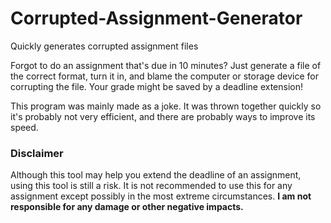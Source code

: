 # Corrupted-Assignment-Generator
Quickly generates corrupted assignment files 

Forgot to do an assignment that's due in 10 minutes? Just generate a file of the correct format, turn it in, and blame the computer or storage device for corrupting the file. Your grade might be saved by a deadline extension! 

This program was mainly made as a joke. It was thrown together quickly so it's probably not very efficient, and there are probably ways to improve its speed. 

### Disclaimer 

Although this tool may help you extend the deadline of an assignment, using this tool is still a risk. It is not recommended to use this for any assignment except possibly in the most extreme circumstances. **I am not responsible for any damage or other negative impacts.**
